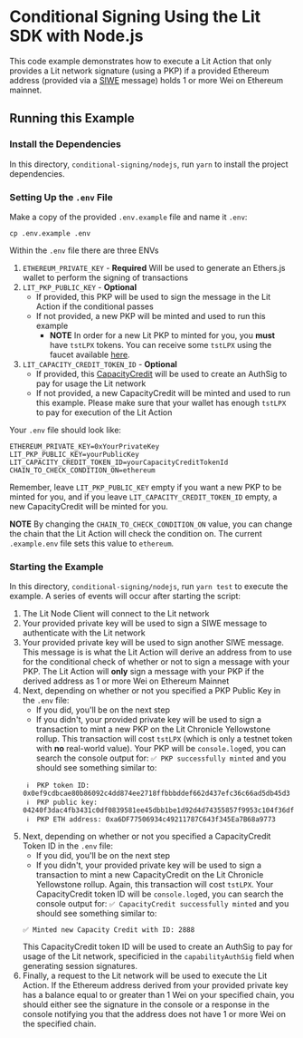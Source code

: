 # Conditional Signing Using the Lit SDK with Node.js

This code example demonstrates how to execute a Lit Action that only provides a Lit network signature (using a PKP) if a provided Ethereum address (provided via a [SIWE](https://eips.ethereum.org/EIPS/eip-4361) message) holds 1 or more Wei on Ethereum mainnet.

## Running this Example

### Install the Dependencies

In this directory, `conditional-signing/nodejs`, run `yarn` to install the project dependencies.

### Setting Up the `.env` File

Make a copy of the provided `.env.example` file and name it `.env`:

```
cp .env.example .env
```

Within the `.env` file there are three ENVs

1. `ETHEREUM_PRIVATE_KEY` - **Required** Will be used to generate an Ethers.js wallet to perform the signing of transactions
2. `LIT_PKP_PUBLIC_KEY` - **Optional**
   - If provided, this PKP will be used to sign the message in the Lit Action if the conditional passes
   - If not provided, a new PKP will be minted and used to run this example
     - **NOTE** In order for a new Lit PKP to minted for you, you **must** have `tstLPX` tokens. You can receive some `tstLPX` using the faucet available [here](https://chronicle-yellowstone-faucet.getlit.dev/).
3. `LIT_CAPACITY_CREDIT_TOKEN_ID` - **Optional**
   - If provided, this [CapacityCredit](https://developer.litprotocol.com/paying-for-lit/capacity-credits) will be used to create an AuthSig to pay for usage the Lit network
   - If not provided, a new CapacityCredit will be minted and used to run this example. Please make sure that your wallet has enough `tstLPX` to pay for execution of the Lit Action

Your `.env` file should look like:

```
ETHEREUM_PRIVATE_KEY=0xYourPrivateKey
LIT_PKP_PUBLIC_KEY=yourPublicKey
LIT_CAPACITY_CREDIT_TOKEN_ID=yourCapacityCreditTokenId
CHAIN_TO_CHECK_CONDITION_ON=ethereum
```

Remember, leave `LIT_PKP_PUBLIC_KEY` empty if you want a new PKP to be minted for you, and if you leave `LIT_CAPACITY_CREDIT_TOKEN_ID` empty, a new CapacityCredit will be minted for you.

**NOTE** By changing the `CHAIN_TO_CHECK_CONDITION_ON` value, you can change the chain that the Lit Action will check the condition on. The current `.example.env` file sets this value to `ethereum`.

### Starting the Example

In this directory, `conditional-signing/nodejs`, run `yarn test` to execute the example. A series of events will occur after starting the script:

1. The Lit Node Client will connect to the Lit network
2. Your provided private key will be used to sign a SIWE message to authenticate with the Lit network
3. Your provided private key will be used to sign another SIWE message. This message is is what the Lit Action will derive an address from to use for the conditional check of whether or not to sign a message with your PKP. The Lit Action will **only** sign a message with your PKP if the derived address as 1 or more Wei on Ethereum Mainnet
4. Next, depending on whether or not you specified a PKP Public Key in the `.env` file:
   - If you did, you'll be on the next step
   - If you didn't, your provided private key will be used to sign a transaction to mint a new PKP on the Lit Chronicle Yellowstone rollup. This transaction will cost `tstLPX` (which is only a testnet token with **no** real-world value). Your PKP will be `console.log`ed, you can search the console output for: `✅ PKP successfully minted` and you should see something similar to:
   ```
    ℹ️  PKP token ID: 0x0ef9cdbcae80b86092c4dd874ee2718ffbbbddef662d437efc36c66ad5db45d3
    ℹ️  PKP public key: 04240f3dac4fb3431c0df0839581ee45dbb1be1d92d4d74355857f9953c104f36df6725e70897f9fe97f66f783d9e0a7287ba4f8fd023bffca701037331e17ccf6
    ℹ️  PKP ETH address: 0xa6DF77506934c49211787C643f345Ea7B68a9773
   ```
5. Next, depending on whether or not you specified a CapacityCredit Token ID in the `.env` file:
   - If you did, you'll be on the next step
   - If you didn't, your provided private key will be used to sign a transaction to mint a new CapacityCredit on the Lit Chronicle Yellowstone rollup. Again, this transaction will cost `tstLPX`. Your CapacityCredit token ID will be `console.log`ed, you can search the console output for: `✅ CapacityCredit successfully minted` and you should see something similar to:
   ```
   ✅ Minted new Capacity Credit with ID: 2888
   ```
   This CapacityCredit token ID will be used to create an AuthSig to pay for usage of the Lit network, specificied in the `capabilityAuthSig` field when generating session signatures.
6. Finally, a request to the Lit network will be used to execute the Lit Action. If the Ethereum address derived from your provided private key has a balance equal to or greater than 1 Wei on your specified chain, you should either see the signature in the console or a response in the console notifying you that the address does not have 1 or more Wei on the specified chain.

